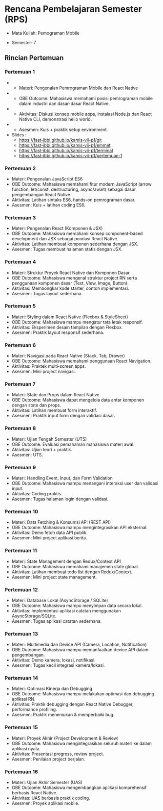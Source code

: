 # Rencana Pembelajaran Semester (RPS)

- Mata Kuliah: Pemograman Mobile

- Semester: 7

## Rincian Pertemuan

### Pertemuan 1

- - Materi: Pengenalan Pemrograman Mobile dan React Native
- - OBE Outcome: Mahasiswa memahami posisi pemrograman mobile dalam industri dan dasar-dasar React Native.
- - Aktivitas: Diskusi konsep mobile apps, instalasi Node.js dan React Native CLI, demonstrasi hello world.
- - Asesmen: Kuis + praktik setup environment.
- Slides :
  - https://fast-ibbi.github.io/kamis-vii-p1/git
  - https://fast-ibbi.github.io/kamis-vii-p1/emmet
  - https://fast-ibbi.github.io/kamis-vii-p1/terminal
  - https://fast-ibbi.github.io/kamis-vii-p1/pertemuan-1

### Pertemuan 2

- Materi: Pengenalan JavaScript ES6
- OBE Outcome: Mahasiswa memahami fitur modern JavaScript (arrow function, let/const, destructuring, async/await) sebagai dasar pengembangan React Native.
- Aktivitas: Latihan sintaks ES6, hands-on pemrograman dasar.
- Asesmen: Kuis + latihan coding ES6.

### Pertemuan 3

- Materi: Pengenalan React (Komponen & JSX)
- OBE Outcome: Mahasiswa memahami konsep component-based development dan JSX sebagai pondasi React Native.
- Aktivitas: Latihan membuat komponen sederhana dengan JSX.
- Asesmen: Tugas membuat halaman statis dengan JSX.

### Pertemuan 4

- Materi: Struktur Proyek React Native dan Komponen Dasar
- OBE Outcome: Mahasiswa mengenal struktur project RN serta penggunaan komponen dasar (Text, View, Image, Button).
- Aktivitas: Membongkar kode starter, contoh implementasi.
- Asesmen: Tugas layout sederhana.

### Pertemuan 5

- Materi: Styling dalam React Native (Flexbox & StyleSheet)
- OBE Outcome: Mahasiswa mampu mengatur tata letak responsif.
- Aktivitas: Eksperimen desain tampilan dengan Flexbox.
- Asesmen: Praktik layout responsif sederhana.

### Pertemuan 6

- Materi: Navigasi pada React Native (Stack, Tab, Drawer)
- OBE Outcome: Mahasiswa memahami penggunaan React Navigation.
- Aktivitas: Praktek multi-screen apps.
- Asesmen: Mini project navigasi.

### Pertemuan 7

- Materi: State dan Props dalam React Native
- OBE Outcome: Mahasiswa dapat mengelola data antar komponen dengan state dan props.
- Aktivitas: Latihan membuat form interaktif.
- Asesmen: Praktik input form dengan validasi dasar.

### Pertemuan 8

- Materi: Ujian Tengah Semester (UTS)
- OBE Outcome: Evaluasi pemahaman mahasiswa materi awal.
- Aktivitas: Ujian teori + praktik.
- Asesmen: UTS.

### Pertemuan 9

- Materi: Handling Event, Input, dan Form Validation
- OBE Outcome: Mahasiswa mampu menangani interaksi user dan validasi input.
- Aktivitas: Coding praktis.
- Asesmen: Tugas halaman login dengan validasi.

### Pertemuan 10

- Materi: Data Fetching & Konsumsi API (REST API)
- OBE Outcome: Mahasiswa mampu mengintegrasikan API eksternal.
- Aktivitas: Demo fetch data API publik.
- Asesmen: Mini project aplikasi berita.

### Pertemuan 11

- Materi: State Management dengan Redux/Context API
- OBE Outcome: Mahasiswa memahami manajemen state global.
- Aktivitas: Latihan membuat todo list dengan Redux/Context.
- Asesmen: Mini project state management.

### Pertemuan 12

- Materi: Database Lokal (AsyncStorage / SQLite)
- OBE Outcome: Mahasiswa mampu menyimpan data secara lokal.
- Aktivitas: Implementasi aplikasi catatan menggunakan AsyncStorage/SQLite.
- Asesmen: Tugas aplikasi catatan sederhana.

### Pertemuan 13

- Materi: Multimedia dan Device API (Camera, Location, Notification)
- OBE Outcome: Mahasiswa mampu memanfaatkan device API dalam pengembangan.
- Aktivitas: Demo kamera, lokasi, notifikasi.
- Asesmen: Tugas kecil integrasi kamera/lokasi.

### Pertemuan 14

- Materi: Optimasi Kinerja dan Debugging
- OBE Outcome: Mahasiswa mampu melakukan optimasi dan debugging aplikasi RN.
- Aktivitas: Praktik debugging dengan React Native Debugger, performance profiling.
- Asesmen: Praktik menemukan & memperbaiki bug.

### Pertemuan 15

- Materi: Proyek Akhir (Project Development & Review)
- OBE Outcome: Mahasiswa mengintegrasikan seluruh materi ke dalam aplikasi nyata.
- Aktivitas: Presentasi progress, review project.
- Asesmen: Penilaian project berjalan.

### Pertemuan 16

- Materi: Ujian Akhir Semester (UAS)
- OBE Outcome: Mahasiswa mengembangkan aplikasi komprehensif berbasis React Native.
- Aktivitas: UAS berbasis praktik coding.
- Asesmen: Proyek aplikasi mobile.
